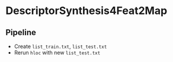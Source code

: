 # DescriptorSynthesis4Feat2Map


## Pipeline
- Create `list_train.txt`, `list_test.txt`
- Rerun `hloc` with new `list_test.txt`
